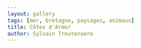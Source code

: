 ```yaml
---
layout: gallery
tags: [mer, bretagne, paysages, animaux]
title: Côtes d'Armor
author: Sylvain Treutenaere
---
```





